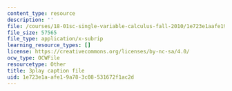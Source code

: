 ```yaml
---
content_type: resource
description: ''
file: /courses/18-01sc-single-variable-calculus-fall-2010/1e723e1aafe19a783c08531672f1ac2d_KhwQKE_tld0.srt
file_size: 57565
file_type: application/x-subrip
learning_resource_types: []
license: https://creativecommons.org/licenses/by-nc-sa/4.0/
ocw_type: OCWFile
resourcetype: Other
title: 3play caption file
uid: 1e723e1a-afe1-9a78-3c08-531672f1ac2d
---
```

